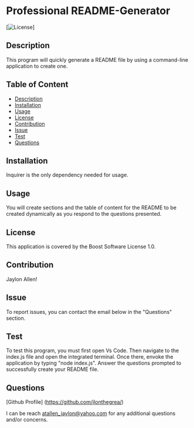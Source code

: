 # Professional README-Generator

  
  [![License](https://img.shields.io/badge/License-Boost_1.0-lightblue.svg)]
  

  ## Description
  This program will quickly generate a README file by using a command-line application to create one.
  
  ## Table of Content
  * [Description](#description)
  * [Installation](#installation)
  * [Usage](#usage)
  * [License](#license)
  * [Contribution](#contribution)
  * [Issue](#issue)
  * [Test](#test)
  * [Questions](#questions)
  
  ## Installation
  Inquirer is the only dependency needed for usage.

  ## Usage
  You will create sections and the table of content for the README to be created dynamically as you respond to the questions presented.

  ## License
  
  This application is covered by the Boost Software License 1.0.
  

  ## Contribution
  Jaylon Allen!

  ## Issue
  To report issues, you can contact the email below in the "Questions" section.

  ## Test
  To test this program, you must first open Vs Code. Then navigate to the index.js file and open the integrated terminal. Once there, envoke the application by typing "node index.js". Answer the questions prompted to successfully create your README file.

  ## Questions 
  [Github Profile] (https://github.com/jlonthegrea/)

  I can be reach atallen_jaylon@yahoo.com for any additional questions and/or concerns.

